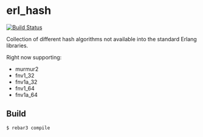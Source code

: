 erl_hash
=====

[![Build Status](https://travis-ci.com/silviucpp/erl_hash.svg?branch=master)](https://travis-ci.com/silviucpp/erl_hash)

Collection of different hash algorithms not available into the standard Erlang libraries.

Right now supporting:

- murmur2
- fnv1_32
- fnv1a_32
- fnv1_64
- fnv1a_64

Build
-----

    $ rebar3 compile
